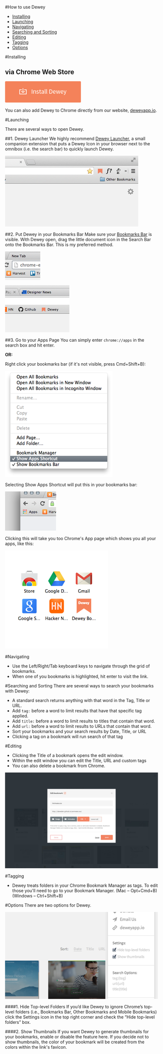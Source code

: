 #How to use Dewey
- [Installing](#installing)
- [Launching](#launching)
- [Navigating](#navigating)
- [Searching and Sorting](#searching-and-sorting)
- [Editing](#editing)
- [Tagging](#tagging)
- [Options](#options)




#Installing
## via Chrome Web Store

[![install](images/install.png)](https://chrome.google.com/webstore/detail/dewey-bookmarks/aahpfefkmihhdabllidnlipghcjgpkdm)

You can also add Dewey to Chrome directly from our website, [deweyapp.io](http:/deweyapp.io).


#Launching

There are several ways to open Dewey.

##1. Dewey Launcher
We highly recommend [Dewey Launcher](https://chrome.google.com/webstore/detail/dewey-launcher/fnfpnjjgpfifiilkencadlekjebpmbph), a small companion extension that puts a Dewey Icon in your browser next to the omnibox (i.e. the search bar) to quickly launch Dewey.

![image](images/dewey-launcher.png)

##2.  Put Dewey in your Bookmarks Bar
Make sure your [Bookmarks Bar](https://support.google.com/chrome/answer/95745?hl=en0) is visible. With Dewey open, drag the little document icon in the Search Bar onto the Bookmarks Bar. This is my preferred method.

![image](images/omnibox-icon.png)

![image](images/bookmarks-bar.png)

##3.  Go to your Apps Page
You can simply enter `chrome://apps` in the search box and hit enter.

**OR:**

Right click your bookmarks bar (if it's not visible, press Cmd+Shift+B):

![image](images/show-apps-shortcut.png)

Selecting Show Apps Shortcut will put this in your bookmarks bar:

![image](images/apps-shortcut.png)

Clicking this will take you too Chrome's App page which shows you all your apps, like this:

![image](images/apps-page.png)


#Navigating

- Use the Left/Right/Tab keyboard keys to navigate through the grid of bookmarks.
- When one of you bookmarks is highlighted, hit enter to visit the link.


#Searching and Sorting
There are several ways to search your bookmarks with Dewey:

- A standard search returns anything with that word in the Tag, Title or URL.
- Add `tag:` before a word to limit results that have that specific tag applied.
- Add `title:` before a word to limit results to titles that contain that word.
- Add `url:` before a word to limit results to URLs that contain that word.
- Sort your bookmarks and your search results by Date, Title, or URL
- Clicking a tag on a bookmark will run search of that tag


#Editing
- Clicking the Title of a bookmark opens the edit window.
- Within the edit window you can edit the Title, URL and custom tags
- You can also delete a bookmark from Chrome.

![image](images/editing.jpg)


#Tagging

- Dewey treats folders in your Chrome Bookmark Manager as tags. To edit those you'll need to go to your Bookmark Manager. (Mac – Opt+Cmd+B) (Windows – Ctrl+Shift+B)


#Options
There are two options for Dewey.

![image](images/options.png)

####1. Hide Top-level Folders
If you’d like Dewey to ignore Chrome’s top-level folders (i.e., Bookmarks Bar, Other Bookmarks and Mobile Bookmarks) click the Settings icon in the top right corner and check the “Hide top-level folders” box.

####2. Show Thumbnails
If you want Dewey to generate thumbnails for your bookmarks, enable or disable the feature here. If you decide not to show thumbnails, the color of your bookmark will be created from the colors within the link's favicon.